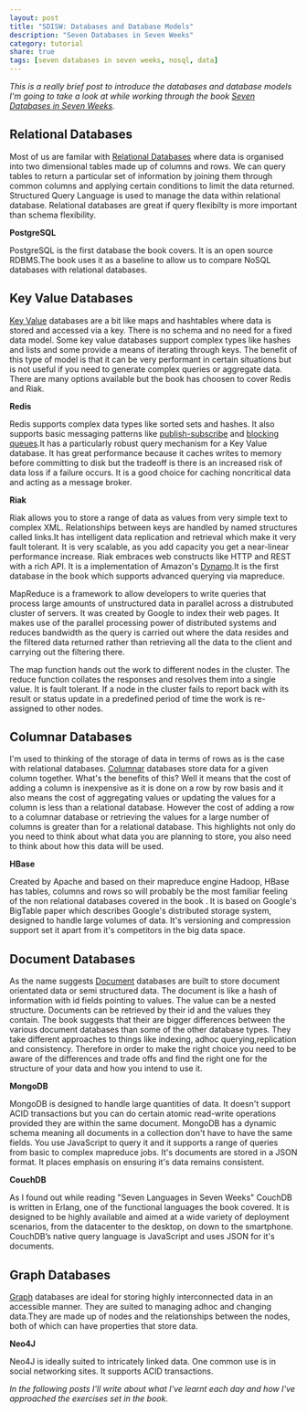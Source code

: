 ```yaml
---
layout: post
title: "SDISW: Databases and Database Models"
description: "Seven Databases in Seven Weeks"
category: tutorial
share: true
tags: [seven databases in seven weeks, nosql, data]
---
```


*This is a really brief post to introduce the databases and database models I'm going to take a look at while working through the book [Seven Databases in Seven Weeks](http://pragprog.com/book/rwdata/seven-databases-in-seven-weeks).*

## Relational Databases

Most of us are familar with [Relational Databases](http://en.wikipedia.org/wiki/Relational_database) where data is organised into two dimensional tables made up of columns and rows. We can query tables to return a particular set of information by joining them through common columns and applying certain conditions to limit the data returned. Structured Query Language is used to manage the data within relational database. Relational databases are great if query flexibilty is more important than schema flexibility.
 
**PostgreSQL**

PostgreSQL is the first database the book covers. It is an open source RDBMS.The book uses it as a baseline to allow us to compare NoSQL databases with relational databases.
 
## Key Value Databases

[Key Value](http://en.wikipedia.org/wiki/NoSQL) databases are a bit like maps and hashtables where data is stored and accessed via a key. There is no schema and no need for a fixed data model. Some key value databases support complex types like hashes and lists and some provide a means of iterating through keys. The benefit of this type of model is that it can be very performant in certain situations but is not useful if you need to generate complex queries or aggregate data. There are many options available but the book has choosen to cover Redis and Riak.

**Redis**

Redis supports complex data types like sorted sets and hashes. It also supports basic messaging patterns like [publish-subscribe](http://en.wikipedia.org/wiki/Publish%E2%80%93subscribe_pattern) and [blocking queues](http://tutorials.jenkov.com/java-concurrency/blocking-queues.html).It has a particularly robust query mechanism for a Key Value database. It has great performance because it caches writes to memory before committing to disk but the tradeoff is there is an increased risk of data loss if a failure occurs. It is a good choice for caching noncritical data and acting as a message broker.

**Riak**

Riak allows you to store a range of data as values from very simple text to complex XML. Relationships between keys are handled by named structures called links.It has intelligent data replication and retrieval which make it very fault tolerant. It is very scalable, as you add capacity you get a near-linear performance increase. Riak embraces web constructs like HTTP and REST with a rich API. It is a implementation of Amazon's [Dynamo](http://aws.amazon.com/dynamodb/).It is the first database in the book which supports advanced querying via mapreduce.

MapReduce is a framework to allow developers to write queries that process large amounts of unstructured data in parallel across a distrubuted cluster of servers. It was created by Google to index their web pages. It makes use of the parallel processing power of distributed systems and reduces bandwidth as the query is carried out where the data resides and the filtered data returned rather than retrieving all the data to the client and carrying out the filtering there.

The map function hands out the work to different nodes in the cluster. The reduce function collates the responses and resolves them into a single value.
It is fault tolerant. If a node in the cluster fails to report back with its result or status update in a predefined period of time the work is re-assigned to other nodes.

## Columnar Databases

I'm used to thinking of the storage of data in terms of rows as is the case with relational databases. [Columnar](http://en.wikipedia.org/wiki/Column-oriented_DBMS) databases store data for a given column together. What's the benefits of this? Well it means that the cost of adding a column is inexpensive as it is done on a row by row basis and it also means the cost of aggregating values or updating the values for a column is less than a relational database. However the cost of adding a row to a columnar database or retrieving the values for a large number of columns is greater than for a relational database. This highlights not only do you need to think about what data you are planning to store, you also need to think about how this data will be used. 

**HBase**

Created by Apache and based on their mapreduce engine Hadoop, HBase has tables, columns and rows so will probably be the most familiar feeling of the non relational databases covered in the book . It is based on Google's BigTable paper which describes Google's distributed storage system, designed to handle large volumes of data. It's versioning and compression support set it apart from it's competitors in the big data space. 

## Document Databases 

As the name suggests [Document](http://en.wikipedia.org/wiki/Document-oriented_database) databases are built to store document orientated data or semi structured data. The document is like a hash of information with id fields pointing to values. The value can be a nested structure. Documents can be retrieved by their id and the values they contain. The book suggests that their are bigger differences between the various document databases than some of the other database types. They take different approaches to things like indexing, adhoc querying,replication and consistency. Therefore in order to make the right choice you need to be aware of the differences and trade offs and find the right one for the structure of your data and how you intend to use it.

**MongoDB**

MongoDB is designed to handle large quantities of data. It doesn't support ACID transactions but you can do certain atomic read-write operations provided they are within the same document. MongoDB has a dynamic schema meaning all documents in a collection don't have to have the same fields. You use JavaScript to query it and it supports a range of queries from basic to complex mapreduce jobs. It's documents are stored in a JSON format. It places emphasis on ensuring it's data remains consistent.

**CouchDB**

As I found out while reading "Seven Languages in Seven Weeks" CouchDB is written in Erlang, one of the functional languages the book covered. It is designed to be highly available and aimed at a wide variety of deployment scenarios, from the datacenter to the desktop, on down to the smartphone. CouchDB’s native query language is JavaScript and uses JSON for it's documents. 

## Graph Databases 

[Graph](http://en.wikipedia.org/wiki/Graph_database) databases are ideal for storing highly interconnected data in an accessible manner. They are suited to managing adhoc and changing data.They are made up of nodes and the relationships between the nodes, both of which can have properties that store data.

**Neo4J**

Neo4J is ideally suited to intricately linked data. One common use is in social networking sites. It supports ACID transactions.

*In the following posts I'll write about what I've learnt each day and how I've approached the exercises set in the book.*

